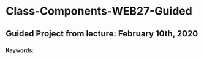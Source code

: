 # Class-Components-WEB27-Guided

## Guided Project from lecture: February 10th, 2020

### <Short explanation>

#### Keywords: 